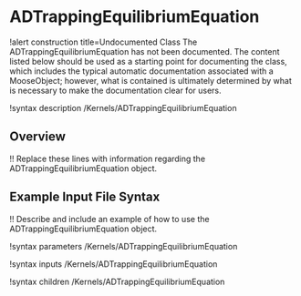 # ADTrappingEquilibriumEquation

!alert construction title=Undocumented Class
The ADTrappingEquilibriumEquation has not been documented. The content listed below should be used as a starting point for
documenting the class, which includes the typical automatic documentation associated with a
MooseObject; however, what is contained is ultimately determined by what is necessary to make the
documentation clear for users.

!syntax description /Kernels/ADTrappingEquilibriumEquation

## Overview

!! Replace these lines with information regarding the ADTrappingEquilibriumEquation object.

## Example Input File Syntax

!! Describe and include an example of how to use the ADTrappingEquilibriumEquation object.

!syntax parameters /Kernels/ADTrappingEquilibriumEquation

!syntax inputs /Kernels/ADTrappingEquilibriumEquation

!syntax children /Kernels/ADTrappingEquilibriumEquation
